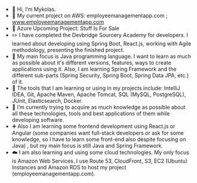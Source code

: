 - 👋 Hi, I’m Mykolas.
- :hammer: My current project on AWS: employeemanagementapp.com ; www.employeemanagementapp.com
- :hammer: Azure Upcoming Project: Stuff Is For Sale
- :pencil2: I have completed the Devbridge Sourcery Academy for developers. I learned about developing using Spring Boot, React.js, working with Agile methodology, presenting the finished project. 
- 👀 My main focus is Java programming language. I want to learn as much as possible about it's different versions, features, ways to create applications using it. Also, I am learning Spring Framework and the different sub-parts (Spring Security, Spring Boot, Spring Data JPA, etc.) of it.
- 🔧 The tools that I am learning or using in my projects include: IntelliJ IDEA, Git, Apache Maven, Apache Tomcat, SQL (MySQL, PostgreSQL), JUnit, Elasticsearch, Docker.
- 🌱 I’m currently trying to acquire as much knowledge as possible about all these technologies, tools and best applications of them while developing software.
- ➕ Also I am learning some frontend development using React.js or Angular (some companies want full-stack developers or ask for some knowledge, so I have to learn some front-end also despite focusing on Java) , but my main focus is still Java and Spring Framework.
- :cloud: I am also learning and using some cloud technologies. My only focus is Amazon Web Services. I use Route 53, CloudFront, S3, EC2 (Ubuntu) Instances and Amazon RDS to host my project (employeemanagementapp.com).


<!---
MykKuc/MykKuc is a ✨ special ✨ repository because its `README.md` (this file) appears on your GitHub profile.
You can click the Preview link to take a look at your changes.
--->
